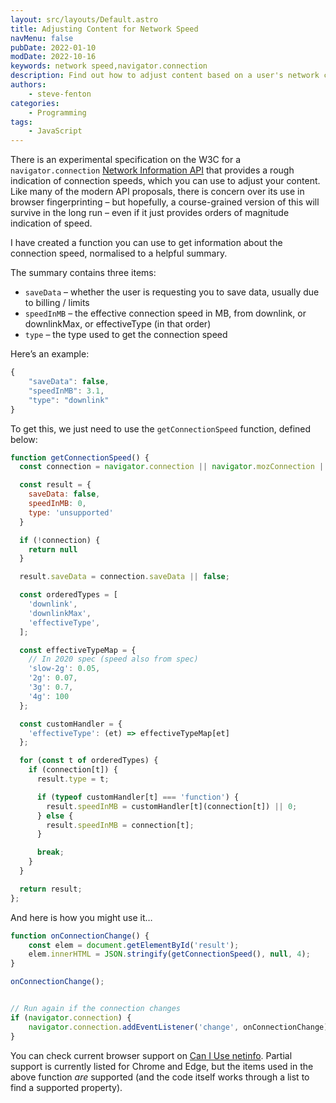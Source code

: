 ```yaml
---
layout: src/layouts/Default.astro
title: Adjusting Content for Network Speed
navMenu: false
pubDate: 2022-01-10
modDate: 2022-10-16
keywords: network speed,navigator.connection
description: Find out how to adjust content based on a user's network connection speed.
authors:
    - steve-fenton
categories:
    - Programming
tags:
    - JavaScript
---
```


There is an experimental specification on the W3C for a `navigator.connection` [Network Information API](https://wicg.github.io/netinfo/) that provides a rough indication of connection speeds, which you can use to adjust your content. Like many of the modern API proposals, there is concern over its use in browser fingerprinting – but hopefully, a course-grained version of this will survive in the long run – even if it just provides orders of magnitude indication of speed.

I have created a function you can use to get information about the connection speed, normalised to a helpful summary.

The summary contains three items:

- `saveData` – whether the user is requesting you to save data, usually due to billing / limits
- `speedInMB` – the effective connection speed in MB, from downlink, or downlinkMax, or effectiveType (in that order)
- `type` – the type used to get the connection speed

Here’s an example:

```javascript
{
    "saveData": false,
    "speedInMB": 3.1,
    "type": "downlink"
}
```

To get this, we just need to use the `getConnectionSpeed` function, defined below:

```javascript
function getConnectionSpeed() {
  const connection = navigator.connection || navigator.mozConnection || navigator.webkitConnection || null;

  const result = {
    saveData: false,
    speedInMB: 0,
    type: 'unsupported'
  }

  if (!connection) {
    return null
  }

  result.saveData = connection.saveData || false;

  const orderedTypes = [
    'downlink',
    'downlinkMax',
    'effectiveType',
  ];

  const effectiveTypeMap = {
    // In 2020 spec (speed also from spec)
    'slow-2g': 0.05,
    '2g': 0.07,
    '3g': 0.7,
    '4g': 100
  };

  const customHandler = {
    'effectiveType': (et) => effectiveTypeMap[et]
  };

  for (const t of orderedTypes) {
    if (connection[t]) {
      result.type = t;

      if (typeof customHandler[t] === 'function') {
        result.speedInMB = customHandler[t](connection[t]) || 0;
      } else {
        result.speedInMB = connection[t];
      }

      break;
    }
  }

  return result;
};
```

And here is how you might use it…

```javascript
function onConnectionChange() {
    const elem = document.getElementById('result');
    elem.innerHTML = JSON.stringify(getConnectionSpeed(), null, 4);
}

onConnectionChange();


// Run again if the connection changes
if (navigator.connection) {
    navigator.connection.addEventListener('change', onConnectionChange);
}
```

You can check current browser support on [Can I Use netinfo](https://caniuse.com/netinfo). Partial support is currently listed for Chrome and Edge, but the items used in the above function *are* supported (and the code itself works through a list to find a supported property).